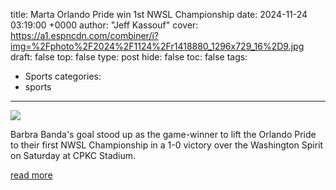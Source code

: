 title: Marta Orlando Pride win 1st NWSL Championship
date: 2024-11-24 03:19:00 +0000
author: "Jeff Kassouf"
cover: https://a1.espncdn.com/combiner/i?img=%2Fphoto%2F2024%2F1124%2Fr1418880_1296x729_16%2D9.jpg
draft: false
top: false
type: post
hide: false
toc: false
tags:
  - Sports
categories:
  - sports
---

![](https://a1.espncdn.com/combiner/i?img=%2Fphoto%2F2024%2F1124%2Fr1418880_1296x729_16%2D9.jpg)

Barbra Banda's goal stood up as the game-winner to lift the Orlando Pride to their first NWSL Championship in a 1-0 victory over the Washington Spirit on Saturday at CPKC Stadium.

[read more](https://www.espn.com/soccer/story/_/id/42571459/orlando-pride-washington-spirit-nwsl-championship-marta)
